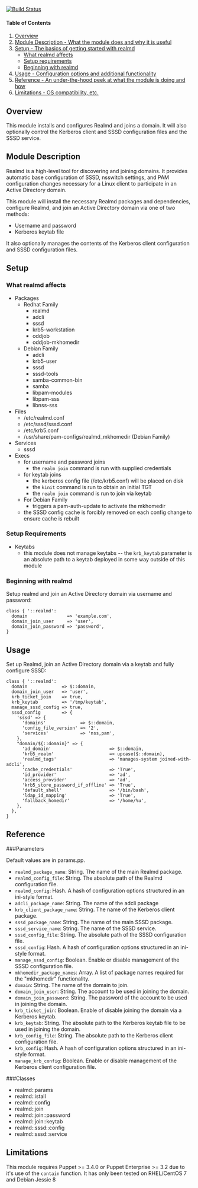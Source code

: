 [![Build Status](https://travis-ci.org/walkamongus/realmd.svg?branch=master)](https://travis-ci.org/walkamongus/realmd)

#### Table of Contents

1. [Overview](#overview)
2. [Module Description - What the module does and why it is useful](#module-description)
3. [Setup - The basics of getting started with realmd](#setup)
    * [What realmd affects](#what-realmd-affects)
    * [Setup requirements](#setup-requirements)
    * [Beginning with realmd](#beginning-with-realmd)
4. [Usage - Configuration options and additional functionality](#usage)
5. [Reference - An under-the-hood peek at what the module is doing and how](#reference)
5. [Limitations - OS compatibility, etc.](#limitations)

## Overview

This module installs and configures Realmd and joins a domain. It will also optionally control the Kerberos client and SSSD configuration files and the SSSD service.

## Module Description

Realmd is a high-level tool for discovering and joining domains. It provides automatic base configuration of SSSD, nsswitch settings, and PAM configuration changes necessary for a Linux client to participate in an Active Directory domain.

This module will install the necessary Realmd packages and dependencies, configure Realmd, and join an Active Directory domain via one of two methods:

* Username and password
* Kerberos keytab file

It also optionally manages the contents of the Kerberos client configuration and SSSD configuration files.

## Setup

### What realmd affects

* Packages
    * Redhat Family
        * realmd
        * adcli
        * sssd
        * krb5-workstation
        * oddjob
        * oddjob-mkhomedir
    * Debian Family
        * adcli
        * krb5-user
        * sssd
        * sssd-tools
        * samba-common-bin
        * samba
        * libpam-modules
        * libpam-sss
        * libnss-sss
* Files
    * /etc/realmd.conf
    * /etc/sssd/sssd.conf
    * /etc/krb5.conf
    * /usr/share/pam-configs/realmd_mkhomedir (Debian Family)
* Services
    * sssd
* Execs
    * for username and password joins
        * the `realm join` command is run with supplied credentials
    * for keytab joins
        * the kerberos config file (/etc/krb5.conf) will be placed on disk
        * the `kinit` command is run to obtain an initial TGT
        * the `realm join` command is run to join via keytab
    * For Debian Family
        * triggers a pam-auth-update to activate the mkhomedir
    * the SSSD config cache is forcibly removed on each config change to ensure cache is rebuilt

### Setup Requirements

* Keytabs
    * this module does not manage keytabs -- the `krb_keytab` parameter is an absolute path to a keytab deployed in some way outside of this module

### Beginning with realmd

Setup realmd and join an Active Directory domain via username and password:

    class { '::realmd':
      domain               => 'example.com',
      domain_join_user     => 'user',
      domain_join_password => 'password',
    }

## Usage

Set up Realmd, join an Active Directory domain via a keytab and fully configure SSSD:

    class { '::realmd':
      domain             => $::domain,
      domain_join_user   => 'user',
      krb_ticket_join    => true,
      krb_keytab         => '/tmp/keytab',
      manage_sssd_config => true,
      sssd_config        => {
        'sssd' => {
          'domains'             => $::domain,
          'config_file_version' => '2',
          'services'            => 'nss,pam',
        },
        "domain/${::domain}" => {
          'ad_domain'                      => $::domain,
          'krb5_realm'                     => upcase($::domain),
          'realmd_tags'                    => 'manages-system joined-with-adcli',
          'cache_credentials'              => 'True',
          'id_provider'                    => 'ad',
          'access_provider'                => 'ad',
          'krb5_store_password_if_offline' => 'True',
          'default_shell'                  => '/bin/bash',
          'ldap_id_mapping'                => 'True',
          'fallback_homedir'               => '/home/%u',
        },
      },
    }

## Reference

###Parameters

Default values are in params.pp.

* `realmd_package_name`: String. The name of the main Realmd package.
* `realmd_config_file`: String. The absolute path of the Realmd configuration file.
* `realmd_config`: Hash. A hash of configuration options structured in an ini-style format.
* `adcli_package_name`: String. The name of the adcli package
* `krb_client_package_name`: String. The name of the Kerberos client package.
* `sssd_package_name`: String. The name of the main SSSD package.
* `sssd_service_name`: String. The name of the SSSD service.
* `sssd_config_file`: String. The absolute path of the SSSD configuration file.
* `sssd_config`: Hash. A hash of configuration options structured in an ini-style format.
* `manage_sssd_config`: Boolean. Enable or disable management of the SSSD configuration file.
* `mkhomedir_package_names`: Array. A list of package names required for the "mkhomedir" functionality.
* `domain`: String. The name of the domain to join.
* `domain_join_user`: String. The account to be used in joining the domain.
* `domain_join_password`: String. The password of the account to be used in joining the domain.
* `krb_ticket_join`: Boolean. Enable of disable joining the domain via a Kerberos keytab.
* `krb_keytab`: String. The absolute path to the Kerberos keytab file to be used in joining the domain.
* `krb_config_file`: String. The absolute path to the Kerberos client configuration file.
* `krb_config`: Hash. A hash of configuration options structured in an ini-style format.
* `manage_krb_config`: Boolean. Enable or disable management of the Kerberos client configuration file.

###Classes
* realmd::params
* realmd::istall
* realmd::config
* realmd::join
* realmd::join::password
* realmd::join::keytab
* realmd::sssd::config
* realmd::sssd::service

## Limitations

This module requires Puppet >= 3.4.0 or Puppet Enterprise >= 3.2 due to it's use of the `contain` function. It has only been tested on RHEL/CentOS 7 and Debian Jessie 8
